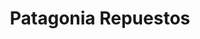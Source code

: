 ---
title: "Patagonia Repuestos"
url: /cipolletti/patagonia-repuestos/
shop: piezas de automóviles
---